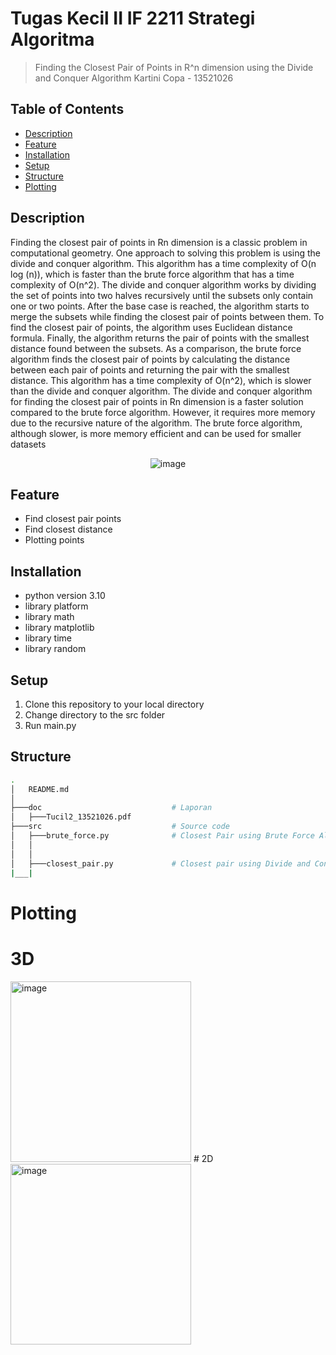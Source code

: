 # Tugas Kecil II IF 2211 Strategi Algoritma
> Finding the Closest Pair of Points in R^n dimension using the Divide and Conquer Algorithm
> Kartini Copa - 13521026

## Table of Contents
* [Description](#description)
* [Feature](#feature)
* [Installation](#installation)
* [Setup](#setup)
* [Structure](#structure)
* [Plotting](#plotting)

## Description
Finding the closest pair of points in Rn dimension is a classic problem in computational geometry. One approach to solving this problem is using the divide and conquer algorithm. This algorithm has a time complexity of O(n log (n)), which is faster than the brute force algorithm that has a time complexity of O(n^2).
The divide and conquer algorithm works by dividing the set of points into two halves recursively until the subsets only contain one or two points. After the base case is reached, the algorithm starts to merge the subsets while finding the closest pair of points between them. To find the closest pair of points, the algorithm uses Euclidean distance formula. Finally, the algorithm returns the pair of points with the smallest distance found between the subsets. As a comparison, the brute force algorithm finds the closest pair of points by calculating the distance between each pair of points and returning the pair with the smallest distance. This algorithm has a time complexity of O(n^2), which is slower than the divide and conquer algorithm. The divide and conquer algorithm for finding the closest pair of points in Rn dimension is a faster solution compared to the brute force algorithm. However, it requires more memory due to the recursive nature of the algorithm. The brute force algorithm, although slower, is more memory efficient and can be used for smaller datasets

<center>
  <img src="<img width="431" alt="image" src="https://user-images.githubusercontent.com/102657926/221998165-8d8c40d2-1118-48cf-9950-cbb637f24876.png">
</center>


## Feature
- Find closest pair points
- Find closest distance
- Plotting points


## Installation
- python version 3.10
- library platform
- library math
- library matplotlib
- library time
- library random


## Setup
1. Clone this repository to your local directory
2. Change directory to the src folder
3. Run main.py


## Structure
```bash
.
│   README.md
│
├───doc                             # Laporan
│   ├───Tucil2_13521026.pdf
├───src                             # Source code
│   ├───brute_force.py              # Closest Pair using Brute Force Algorithm
│   │     
│   │
│   ├───closest_pair.py             # Closest pair using Divide and Conquer Algorithm
|___|                           
```

# Plotting
# 3D
<img width="289" alt="image" src="https://user-images.githubusercontent.com/102657926/221995218-bc1792ab-2047-452a-ae73-e830a10fcf43.png">
# 2D
<img width="289" alt="image" src="https://user-images.githubusercontent.com/102657926/221995245-a359fa4b-e90b-4532-96d8-db74587037a5.png">
